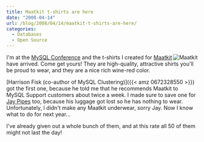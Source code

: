 ```yaml
---
title: Maatkit t-shirts are here
date: "2008-04-14"
url: /blog/2008/04/14/maatkit-t-shirts-are-here/
categories:
  - Databases
  - Open Source
---
```

[<img style="float:right" src='/media/2008/04/maatkit.jpg' alt='Maatkit' />](http://www.maatkit.org/)

I'm at the [MySQL Conference](http://www.mysqlconf.com/) and the t-shirts I created for [Maatkit](http://www.maatkit.org/) have arrived. Come get yours! They are high-quality, attractive shirts you'll be proud to wear, and they are a nice rich wine-red color.

[Harrison Fisk (co-author of MySQL Clustering)]({{< amz 0672328550 >}}) got the first one, because he told me that he recommends Maatkit to MySQL Support customers about twice a week. I made sure to save one for [Jay Pipes](http://jpipes.com/) too, because his luggage got lost so he has nothing to wear. Unfortunately, I didn't make any Maatkit underwear, sorry Jay. Now I know what to do for next year...

I've already given out a whole bunch of them, and at this rate all 50 of them might not last the day!


